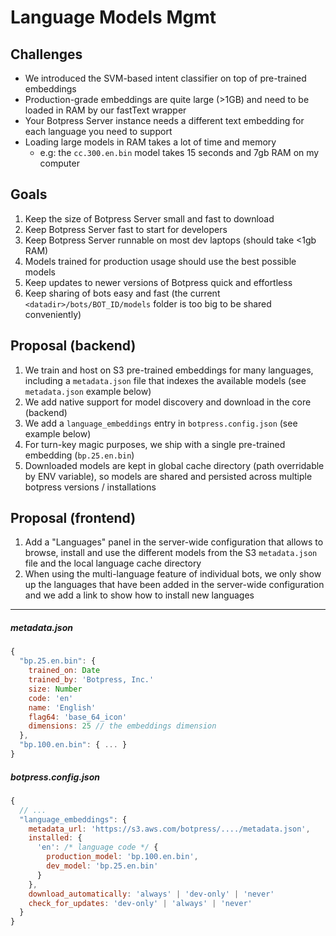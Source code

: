 # Language Models Mgmt

## Challenges

- We introduced the SVM-based intent classifier on top of pre-trained embeddings
- Production-grade embeddings are quite large (>1GB) and need to be loaded in RAM by our fastText wrapper
- Your Botpress Server instance needs a different text embedding for each language you need to support
- Loading large models in RAM takes a lot of time and memory
  - e.g: the `cc.300.en.bin` model takes 15 seconds and 7gb RAM on my computer

## Goals

1. Keep the size of Botpress Server small and fast to download
2. Keep Botpress Server fast to start for developers
3. Keep Botpress Server runnable on most dev laptops (should take <1gb RAM)
4. Models trained for production usage should use the best possible models
5. Keep updates to newer versions of Botpress quick and effortless
6. Keep sharing of bots easy and fast (the current `<datadir>/bots/BOT_ID/models` folder is too big to be shared conveniently)

## Proposal (backend)

1. We train and host on S3 pre-trained embeddings for many languages, including a `metadata.json` file that indexes the available models (see `metadata.json` example below)
2. We add native support for model discovery and download in the core (backend)
3. We add a `language_embeddings` entry in `botpress.config.json` (see example below)
4. For turn-key magic purposes, we ship with a single pre-trained embedding (`bp.25.en.bin`)
5. Downloaded models are kept in global cache directory (path overridable by ENV variable), so models are shared and persisted across multiple botpress versions / installations

## Proposal (frontend)

1. Add a "Languages" panel in the server-wide configuration that allows to browse, install and use the different models from the S3 `metadata.json` file and the local language cache directory
2. When using the multi-language feature of individual bots, we only show up the languages that have been added in the server-wide configuration and we add a link to show how to install new languages

---

##### metadata.json

```js
{
  "bp.25.en.bin": {
    trained_on: Date
    trained_by: 'Botpress, Inc.'
    size: Number
    code: 'en'
    name: 'English'
    flag64: 'base_64_icon'
    dimensions: 25 // the embeddings dimension
  },
  "bp.100.en.bin": { ... }
}
```

##### botpress.config.json

```js
{
  // ...
  "language_embeddings": {
    metadata_url: 'https://s3.aws.com/botpress/..../metadata.json',
    installed: {
      'en': /* language code */ {
        production_model: 'bp.100.en.bin',
        dev_model: 'bp.25.en.bin'
      }
    },
    download_automatically: 'always' | 'dev-only' | 'never'
    check_for_updates: 'dev-only' | 'always' | 'never'
  }
}
```
